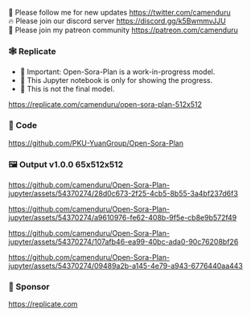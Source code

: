 🐣 Please follow me for new updates https://twitter.com/camenduru <br />
🔥 Please join our discord server https://discord.gg/k5BwmmvJJU <br />
🥳 Please join my patreon community https://patreon.com/camenduru <br />

### 🕸 Replicate

- 🚦 Important: Open-Sora-Plan is a work-in-progress model. 
- 🚦 This Jupyter notebook is only for showing the progress. 
- 🚦 This is not the final model.
  
https://replicate.com/camenduru/open-sora-plan-512x512

### 🧬 Code
https://github.com/PKU-YuanGroup/Open-Sora-Plan

### 🖼 Output v1.0.0 65x512x512

https://github.com/camenduru/Open-Sora-Plan-jupyter/assets/54370274/28d0c673-2f25-4cb5-8b55-3a4bf237d6f3


https://github.com/camenduru/Open-Sora-Plan-jupyter/assets/54370274/a9610976-fe62-408b-9f5e-cb8e9b572f49


https://github.com/camenduru/Open-Sora-Plan-jupyter/assets/54370274/107afb46-ea99-40bc-ada0-90c76208bf26


https://github.com/camenduru/Open-Sora-Plan-jupyter/assets/54370274/09489a2b-a145-4e79-a943-6776440aa443


### 🏢 Sponsor
https://replicate.com
